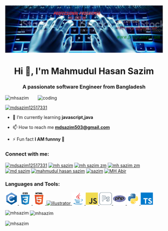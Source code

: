 ![Alt Text](https://github.com/MHSazim/mhsazim/blob/main/github%20baner.png)
<h1 align="center">Hi 👋, I'm Mahmudul Hasan Sazim</h1>
<h3 align="center">A passionate software Engineer from Bangladesh</h3>
<img align="right"alt="coding"width="400" src="https://user-images.githubusercontent.com/55389276/140866485-8fb1c876-9a8f-4d6a-98dc-08c4981eaf70.gif">
<p align="left"> <img src="https://komarev.com/ghpvc/?username=mhsazim&label=Profile%20views&color=0e75b6&style=flat" alt="mhsazim" /> </p>

<p align="left"> <a href="https://twitter.com/mdsazim12517331" target="blank"><img src="https://img.shields.io/twitter/follow/mdsazim12517331?logo=twitter&style=for-the-badge" alt="mdsazim12517331" /></a> </p>

- 🌱 I’m currently learning **javascript,java**

- 📫 How to reach me **mdsazim503@gmail.com**

- ⚡ Fun fact **I AM funnny 👋**

<h3 align="left">Connect with me:</h3>
<p align="left">
<a href="https://twitter.com/mdsazim12517331" target="blank"><img align="center" src="https://raw.githubusercontent.com/rahuldkjain/github-profile-readme-generator/master/src/images/icons/Social/twitter.svg" alt="mdsazim12517331" height="30" width="40" /></a>
<a href="https://linkedin.com/in/mh sazim" target="blank"><img align="center" src="https://raw.githubusercontent.com/rahuldkjain/github-profile-readme-generator/master/src/images/icons/Social/linked-in-alt.svg" alt="mh sazim" height="30" width="40" /></a>
<a href="https://fb.com/mh sazim zm" target="blank"><img align="center" src="https://raw.githubusercontent.com/rahuldkjain/github-profile-readme-generator/master/src/images/icons/Social/facebook.svg" alt="mh sazim zm" height="30" width="40" /></a>
<a href="https://instagram.com/mh sazim zm" target="blank"><img align="center" src="https://raw.githubusercontent.com/rahuldkjain/github-profile-readme-generator/master/src/images/icons/Social/instagram.svg" alt="mh sazim zm" height="30" width="40" /></a>
<a href="https://www.youtube.com/c/md sazim" target="blank"><img align="center" src="https://raw.githubusercontent.com/rahuldkjain/github-profile-readme-generator/master/src/images/icons/Social/youtube.svg" alt="md sazim" height="30" width="40" /></a>
<a href="https://www.hackerrank.com/mahmudul hasan sazim" target="blank"><img align="center" src="https://raw.githubusercontent.com/rahuldkjain/github-profile-readme-generator/master/src/images/icons/Social/hackerrank.svg" alt="mahmudul hasan sazim" height="30" width="40" /></a>
<a href="https://www.leetcode.com/sazim" target="blank"><img align="center" src="https://raw.githubusercontent.com/rahuldkjain/github-profile-readme-generator/master/src/images/icons/Social/leet-code.svg" alt="sazim" height="30" width="40" /></a>
<a href="https://discord.gg/MH Abir" target="blank"><img align="center" src="https://raw.githubusercontent.com/rahuldkjain/github-profile-readme-generator/master/src/images/icons/Social/discord.svg" alt="MH Abir" height="30" width="40" /></a>
</p>

<h3 align="left">Languages and Tools:</h3>
<p align="left"> <a href="https://www.cprogramming.com/" target="_blank" rel="noreferrer"> <img src="https://raw.githubusercontent.com/devicons/devicon/master/icons/c/c-original.svg" alt="c" width="40" height="40"/> </a> <a href="https://www.w3schools.com/css/" target="_blank" rel="noreferrer"> <img src="https://raw.githubusercontent.com/devicons/devicon/master/icons/css3/css3-original-wordmark.svg" alt="css3" width="40" height="40"/> </a> <a href="https://www.w3.org/html/" target="_blank" rel="noreferrer"> <img src="https://raw.githubusercontent.com/devicons/devicon/master/icons/html5/html5-original-wordmark.svg" alt="html5" width="40" height="40"/> </a> <a href="https://www.adobe.com/in/products/illustrator.html" target="_blank" rel="noreferrer"> <img src="https://www.vectorlogo.zone/logos/adobe_illustrator/adobe_illustrator-icon.svg" alt="illustrator" width="40" height="40"/> </a> <a href="https://www.java.com" target="_blank" rel="noreferrer"> <img src="https://raw.githubusercontent.com/devicons/devicon/master/icons/java/java-original.svg" alt="java" width="40" height="40"/> </a> <a href="https://developer.mozilla.org/en-US/docs/Web/JavaScript" target="_blank" rel="noreferrer"> <img src="https://raw.githubusercontent.com/devicons/devicon/master/icons/javascript/javascript-original.svg" alt="javascript" width="40" height="40"/> </a> <a href="https://www.photoshop.com/en" target="_blank" rel="noreferrer"> <img src="https://raw.githubusercontent.com/devicons/devicon/master/icons/photoshop/photoshop-line.svg" alt="photoshop" width="40" height="40"/> </a> <a href="https://www.php.net" target="_blank" rel="noreferrer"> <img src="https://raw.githubusercontent.com/devicons/devicon/master/icons/php/php-original.svg" alt="php" width="40" height="40"/> </a> <a href="https://www.python.org" target="_blank" rel="noreferrer"> <img src="https://raw.githubusercontent.com/devicons/devicon/master/icons/python/python-original.svg" alt="python" width="40" height="40"/> </a> <a href="https://www.typescriptlang.org/" target="_blank" rel="noreferrer"> <img src="https://raw.githubusercontent.com/devicons/devicon/master/icons/typescript/typescript-original.svg" alt="typescript" width="40" height="40"/> </a> </p>

<p><img align="left" src="https://github-readme-stats.vercel.app/api/top-langs?username=mhsazim&show_icons=true&locale=en&layout=compact" alt="mhsazim" /></p>

<p>&nbsp;<img align="center" src="https://github-readme-stats.vercel.app/api?username=mhsazim&show_icons=true&locale=en" alt="mhsazim" /></p>

<p><img align="center" src="https://github-readme-streak-stats.herokuapp.com/?user=mhsazim&" alt="mhsazim" /></p>
